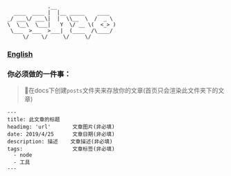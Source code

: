 ```
             .__
  ____  ____ |  |__ _____    ____
_/ ___\/ ___\|  |  \\__  \  /  _ \
\  \__\  \___|   Y  \/ __ \(  <_> )
 \___  >___  >___|  (____  /\____/
     \/    \/     \/     \/
 ```
 ### [English](./README.md)

### 你必须做的一件事：
> 📁在docs下创建`posts`文件夹来存放你的文章(首页只会渲染此文件夹下的文章)

```
---
title: 此文章的标题
headimg: 'url'       文章图片(非必填)
date: 2019/4/25      文章日期(非必填)
description: 描述    文章描述(非必填)
tags:                文章标签(非必填)
  - node
  - 工具
---


```
